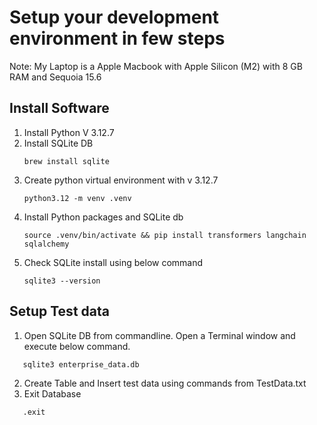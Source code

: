 # Setup your development environment in few steps
Note: My Laptop is a Apple Macbook with Apple Silicon (M2) with 8 GB RAM and Sequoia 15.6
## Install Software
1. Install Python V 3.12.7
2. Install SQLite DB
   ```
   brew install sqlite
   ```
3. Create python virtual environment with v 3.12.7
   ```
   python3.12 -m venv .venv
   ```   
4. Install Python packages and SQLite db
   ```
   source .venv/bin/activate && pip install transformers langchain sqlalchemy
   ```
5. Check SQLite install using below command
   ```
   sqlite3 --version
   ```

## Setup Test data
1. Open SQLite DB from commandline. Open a Terminal window and execute below command.
```
   sqlite3 enterprise_data.db
```
2. Create Table and Insert test data using commands from TestData.txt
3. Exit Database 
```
   .exit
```
